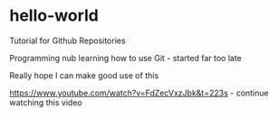 # hello-world
Tutorial for Github Repositories

Programming nub learning how to use Git - started far too late

Really hope I can make good use of this

https://www.youtube.com/watch?v=FdZecVxzJbk&t=223s - continue watching this video
